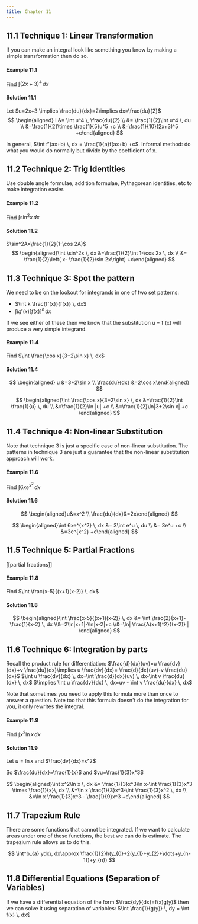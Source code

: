 ```yaml
---
title: Chapter 11
---
```

## 11.1 Technique 1: Linear Transformation
If you can make an integral look like something you know by making a simple transformation then do so.

#### Example 11.1
Find $\int (2x+3)^4 \, dx$

#### Solution 11.1
Let $u=2x+3 \implies \frac{du}{dx}=2\implies dx=\frac{du}{2}$
$$
\begin{aligned} I &= \int u^4 \, \frac{du}{2} \\ &= \frac{1}{2}\int u^4 \, du \\ &=\frac{1}{2}\times \frac{1}{5}u^5 +c \\ &=\frac{1}{10}(2x+3)^5 +c\end{aligned}
$$


In general, $\int f'(ax+b) \, dx = \frac{1}{a}f(ax+b) +c$. Informal method: do what you would do normally but divide by the coefficient of x.

## 11.2 Technique 2: Trig Identities
Use double angle formulae, addition formulae, Pythagorean identities, etc to make integration easier.

#### Example 11.2
Find $\int \sin^2x \, dx$

#### Solution 11.2
$\sin^2A=\frac{1}{2}(1-\cos 2A)$
$$
\begin{aligned}\int \sin^2x \, dx &=\frac{1}{2}\int 1-\cos 2x \, dx \\ &= \frac{1}{2}\left( x- \frac{1}{2}\sin 2x\right) +c\end{aligned}
$$

## 11.3 Technique 3: Spot the pattern
We need to be on the lookout for integrands in one of two set patterns:
- $\int k \frac{f'(x)}{f(x)} \, dx$
- $\int kf'(x)[f(x)]^n \, dx$

If we see either of these then we know that the substitution u = f (x) will produce a very simple integrand.

#### Example 11.4
Find $\int \frac{\cos x}{3+2\sin x} \, dx$

#### Solution 11.4
$$
\begin{aligned} u &=3+2\sin x \\ \frac{du}{dx} &=2\cos x\end{aligned}
$$

$$
\begin{aligned}\int \frac{\cos x}{3+2\sin x} \, dx &=\frac{1}{2}\int \frac{1}{u} \, du \\ &=\frac{1}{2}\ln |u| +c \\ &=\frac{1}{2}\ln|3+2\sin x| +c \end{aligned}
$$

## 11.4 Technique 4: Non-linear Substitution
Note that technique 3 is just a specific case of non-linear substitution. The patterns in technique 3 are just a
guarantee that the non-linear substitution approach will work.

#### Example 11.6
Find $\int 6xe^{x^2} \, dx$

#### Solution 11.6
$$
\begin{aligned}u&=x^2 \\ \frac{du}{dx}&=2x\end{aligned}
$$

$$
\begin{aligned}\int 6xe^{x^2} \, dx &= 3\int e^u \, du \\ &= 3e^u +c \\ &=3e^{x^2} +c\end{aligned}
$$
## 11.5 Technique 5: Partial Fractions
[[partial fractions]]
#### Example 11.8
Find $\int \frac{x-5}{(x+1)(x-2)} \, dx$

#### Solution 11.8
$$
\begin{aligned}\int \frac{x-5}{(x+1)(x-2)} \, dx &= \int \frac{2}{x+1}- \frac{1}{x-2} \, dx \\&=2\ln|x+1|-\ln|x-2|+c \\&=\ln| \frac{A(x+1)^2}{(x-2)}  | \end{aligned}
$$


## 11.6 Technique 6: Integration by parts
Recall the product rule for differentiation: $\frac{d}{dx}(uv)=u \frac{dv}{dx}+v \frac{du}{dx}\implies u \frac{dv}{dx}= \frac{d}{dx}(uv)-v \frac{du}{dx}$
$\int u \frac{dv}{dx} \, dx=\int \frac{d}{dx}(uv) \, dx-\int v \frac{du}{dx} \, dx$
$\implies \int u \frac{dv}{dx} \, dx=uv - \int v \frac{du}{dx} \, dx$

Note that sometimes you need to apply this formula more than once to answer a question. Note too that this formula doesn't do the integration for you, it only rewrites the integral.

#### Example 11.9
Find $\int x^2\ln x \, dx$

#### Solution 11.9
Let $u=\ln x$ and $\frac{dv}{dx}=x^2$

So $\frac{du}{dx}=\frac{1}{x}$ and $vu=\frac{1}{3}x^3$

$$
\begin{aligned}\int x^2\ln x \, dx &= \frac{1}{3}x^3\ln x-\int \frac{1}{3}x^3 \times \frac{1}{x}\, dx \\ &=\ln x \frac{1}{3}x^3-\int \frac{1}{3}x^2 \, dx \\ &=\ln x \frac{1}{3}x^3 - \frac{1}{9}x^3 +c\end{aligned}
$$


## 11.7 Trapezium Rule
There are some functions that cannot be integrated. If we want to calculate areas under one of these
functions, the best we can do is estimate. The trapezium rule allows us to do this.

$$
\int^b_{a} ydx\, dx\approx \frac{1}{2}h(y_{0}+2(y_{1}+y_{2}+\dots+y_{n-1})+y_{n}) 
$$

## 11.8 Differential Equations (Separation of Variables)
If we have a differential equation of the form $\frac{dy}{dx}=f(x)g(y)$ then we can solve it using separation of variables: $\int \frac{1}{g(y)} \, dy = \int f(x) \, dx$